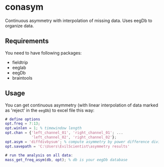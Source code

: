 # conasym
Continuous asymmetry with interpolation of missing data. Uses eegDb to organize data.

## Requirements
You need to have following packages:
* fieldtrip
* eeglab
* eegDb
* braintools

## Usage
You can get continuous asymmetry (with linear interpolation of data marked as 'reject' in the `eegDb`) to excel file this way:
```matlab
# define options
opt.freq = 7:13;
opt.winlen = 1; % timewindow length
opt.chan = {'left_channel_01', 'right_channel_01'; ...
            'left_channel_02', 'right_channel_02'};
opt.asym = 'diffdivbysum'; % compute asymmetry by power difference divided by sum of power
opt.savepath = 'C:\Users\EvilScientist\asymmetry results'

# run the analysis on all data:
mass_get_freq_asym(db, opt); % db is your eegDb database
```
